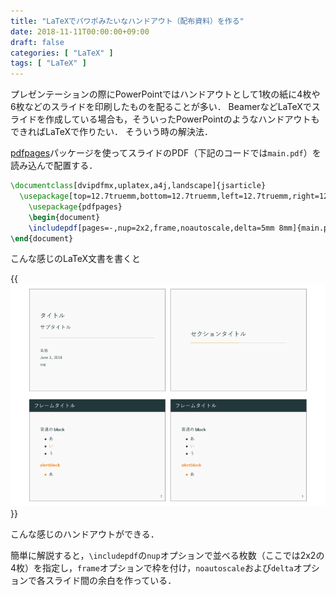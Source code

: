 ```yaml
---
title: "LaTeXでパワポみたいなハンドアウト（配布資料）を作る"
date: 2018-11-11T00:00:00+09:00
draft: false
categories: [ "LaTeX" ]
tags: [ "LaTeX" ]
---
```


プレゼンテーションの際にPowerPointではハンドアウトとして1枚の紙に4枚や6枚などのスライドを印刷したものを配ることが多い．
BeamerなどLaTeXでスライドを作成している場合も，そういったPowerPointのようなハンドアウトもできればLaTeXで作りたい．
そういう時の解決法．

<!--more-->

[pdfpages](https://ctan.org/pkg/pdfpages)パッケージを使ってスライドのPDF（下記のコードでは`main.pdf`）を読み込んで配置する．

```tex
\documentclass[dvipdfmx,uplatex,a4j,landscape]{jsarticle}
  \usepackage[top=12.7truemm,bottom=12.7truemm,left=12.7truemm,right=12.7truemm,landscape]{geometry}
    \usepackage{pdfpages}
    \begin{document}
    \includepdf[pages=-,nup=2x2,frame,noautoscale,delta=5mm 8mm]{main.pdf} %横に2x2の4枚
\end{document}
```

こんな感じのLaTeX文書を書くと

{{<img src="handout.png" />}}

こんな感じのハンドアウトができる．

簡単に解説すると，`\includepdf`の`nup`オプションで並べる枚数（ここでは2x2の4枚）を指定し，`frame`オプションで枠を付け，`noautoscale`および`delta`オプションで各スライド間の余白を作っている．